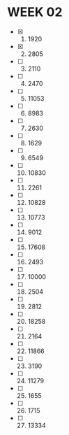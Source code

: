 # WEEK 02
- [x] 01. 1920
- [x] 02. 2805
- [ ] 03. 2110
- [ ] 04. 2470
- [ ] 05. 11053
- [ ] 06. 8983
- [ ] 07. 2630
- [ ] 08. 1629
- [ ] 09. 6549
- [ ] 10. 10830
- [ ] 11. 2261
- [ ] 12. 10828
- [ ] 13. 10773
- [ ] 14. 9012
- [ ] 15. 17608
- [ ] 16. 2493
- [ ] 17. 10000
- [ ] 18. 2504
- [ ] 19. 2812
- [ ] 20. 18258
- [ ] 21. 2164
- [ ] 22. 11866
- [ ] 23. 3190
- [ ] 24. 11279
- [ ] 25. 1655
- [ ] 26. 1715
- [ ] 27. 13334
